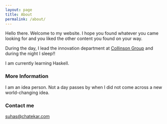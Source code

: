 ```yaml
---
layout: page
title: About
permalink: /about/
---
```


Hello there. Welcome to my website. I hope you found whatever you came looking for and you liked the other content you found on your way. 

During the day, I lead the innovation department at [Collinson Group](http://collinsongroup.com) and during the night I sleep!!

I am currently learning Haskell. 

### More Information

I am an idea person. Not a day passes by when I did not come across a new world-changing idea. 

### Contact me

[suhas@chatekar.com](mailto:suhas@chatekar.com)
